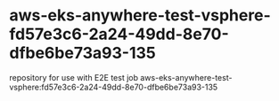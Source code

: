 # aws-eks-anywhere-test-vsphere-fd57e3c6-2a24-49dd-8e70-dfbe6be73a93-135
repository for use with E2E test job aws-eks-anywhere-test-vsphere:fd57e3c6-2a24-49dd-8e70-dfbe6be73a93-135

